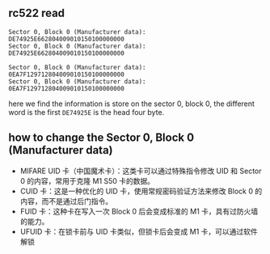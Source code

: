 ## rc522 read

```text
Sector 0, Block 0 (Manufacturer data):
DE74925E662804009010150100000000
Sector 0, Block 0 (Manufacturer data): DE74925E662804009010150100000000

Sector 0, Block 0 (Manufacturer data): 0EA7F129712804009010150100000000
Sector 0, Block 0 (Manufacturer data): 0EA7F129712804009010150100000000
```

here we find the information is store on the sector 0, block 0, the different word is the first `DE74925E` is the head four byte.

## how to change the Sector 0, Block 0 (Manufacturer data)

- MIFARE UID 卡（中国魔术卡）：这类卡可以通过特殊指令修改 UID 和 Sector 0 的内容，常用于克隆 M1 S50 卡的数据。
- CUID 卡：这是一种优化的 UID 卡，使用常规密码验证方法来修改 Block 0 的内容，而不是通过后门指令。
- FUID 卡：这种卡在写入一次 Block 0 后会变成标准的 M1 卡，具有过防火墙的能力。
- UFUID 卡：在锁卡前与 UID 卡类似，但锁卡后会变成 M1 卡，可以通过软件解锁
